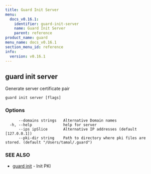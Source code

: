 ```yaml
---
title: Guard Init Server
menu:
  docs_v0.16.1:
    identifier: guard-init-server
    name: Guard Init Server
    parent: reference
product_name: guard
menu_name: docs_v0.16.1
section_menu_id: reference
info:
  version: v0.16.1
---
```


## guard init server

Generate server certificate pair

```
guard init server [flags]
```

### Options

```
      --domains strings   Alternative Domain names
  -h, --help              help for server
      --ips ipSlice       Alternative IP addresses (default [127.0.0.1])
      --pki-dir string    Path to directory where pki files are stored. (default "/Users/tamal/.guard")
```

### SEE ALSO

* [guard init](/docs/v0.16.1/reference/guard_init)	 - Init PKI

